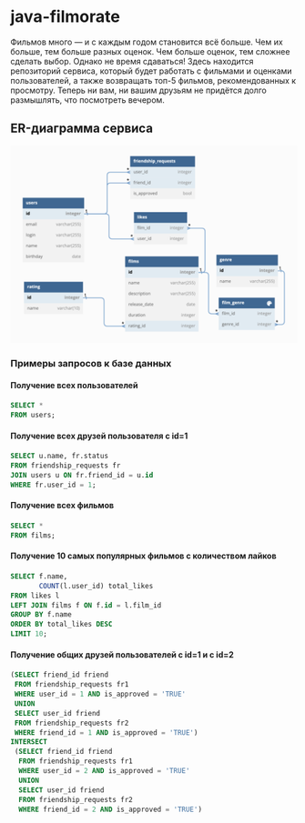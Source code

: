 # java-filmorate

Фильмов много — и с каждым годом становится всё больше. Чем их больше, тем больше разных оценок. Чем больше оценок, тем сложнее сделать выбор. Однако не время сдаваться! Здесь находится репозиторий сервиса, который будет работать с фильмами и оценками пользователей, а также возвращать топ-5 фильмов, рекомендованных к просмотру. Теперь ни вам, ни вашим друзьям не придётся долго размышлять, что посмотреть вечером.

## ER-диаграмма сервиса

![ER-diagram](readme-files/filmorate-er-diagram.png)

### Примеры запросов к базе данных

#### Получение всех пользователей
```SQL
SELECT * 
FROM users;
```

#### Получение всех друзей пользователя с id=1
```SQL
SELECT u.name, fr.status
FROM friendship_requests fr
JOIN users u ON fr.friend_id = u.id
WHERE fr.user_id = 1;
```

#### Получение всех фильмов
```SQL
SELECT * 
FROM films;
```

#### Получение 10 самых популярных фильмов с количеством лайков
```SQL
SELECT f.name,
       COUNT(l.user_id) total_likes
FROM likes l
LEFT JOIN films f ON f.id = l.film_id
GROUP BY f.name
ORDER BY total_likes DESC
LIMIT 10;  
```

#### Получение общих друзей пользователей с id=1 и с id=2
```SQL
(SELECT friend_id friend
 FROM friendship_requests fr1
 WHERE user_id = 1 AND is_approved = 'TRUE'
 UNION 
 SELECT user_id friend
 FROM friendship_requests fr2
 WHERE friend_id = 1 AND is_approved = 'TRUE') 
INTERSECT
 (SELECT friend_id friend
  FROM friendship_requests fr1
  WHERE user_id = 2 AND is_approved = 'TRUE'
  UNION 
  SELECT user_id friend
  FROM friendship_requests fr2
  WHERE friend_id = 2 AND is_approved = 'TRUE')
```